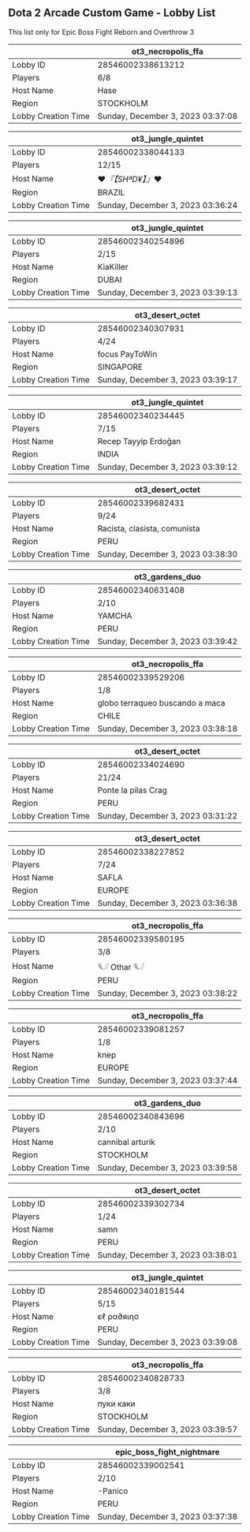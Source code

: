 ## Dota 2 Arcade Custom Game - Lobby List

This list only for Epic Boss Fight Reborn and Overthrow 3

|  | ot3_necropolis_ffa |
| ------ | ------ |
| Lobby ID | 28546002338613212 |
| Players | 6/8 |
| Host Name | Hase |
| Region | STOCKHOLM |
| Lobby Creation Time | Sunday, December 3, 2023 03:37:08 |


|  | ot3_jungle_quintet |
| ------ | ------ |
| Lobby ID | 28546002338044133 |
| Players | 12/15 |
| Host Name | ♥_『【SHªD¥】』_♥ |
| Region | BRAZIL |
| Lobby Creation Time | Sunday, December 3, 2023 03:36:24 |


|  | ot3_jungle_quintet |
| ------ | ------ |
| Lobby ID | 28546002340254896 |
| Players | 2/15 |
| Host Name | KiaKiller |
| Region | DUBAI |
| Lobby Creation Time | Sunday, December 3, 2023 03:39:13 |


|  | ot3_desert_octet |
| ------ | ------ |
| Lobby ID | 28546002340307931 |
| Players | 4/24 |
| Host Name | focus PayToWin |
| Region | SINGAPORE |
| Lobby Creation Time | Sunday, December 3, 2023 03:39:17 |


|  | ot3_jungle_quintet |
| ------ | ------ |
| Lobby ID | 28546002340234445 |
| Players | 7/15 |
| Host Name | Recep Tayyip Erdoğan |
| Region | INDIA |
| Lobby Creation Time | Sunday, December 3, 2023 03:39:12 |


|  | ot3_desert_octet |
| ------ | ------ |
| Lobby ID | 28546002339682431 |
| Players | 9/24 |
| Host Name | Racista, clasista, comunista |
| Region | PERU |
| Lobby Creation Time | Sunday, December 3, 2023 03:38:30 |


|  | ot3_gardens_duo |
| ------ | ------ |
| Lobby ID | 28546002340631408 |
| Players | 2/10 |
| Host Name | YAMCHA |
| Region | PERU |
| Lobby Creation Time | Sunday, December 3, 2023 03:39:42 |


|  | ot3_necropolis_ffa |
| ------ | ------ |
| Lobby ID | 28546002339529206 |
| Players | 1/8 |
| Host Name | globo terraqueo buscando a maca |
| Region | CHILE |
| Lobby Creation Time | Sunday, December 3, 2023 03:38:18 |


|  | ot3_desert_octet |
| ------ | ------ |
| Lobby ID | 28546002334024690 |
| Players | 21/24 |
| Host Name | Ponte la pilas Crag |
| Region | PERU |
| Lobby Creation Time | Sunday, December 3, 2023 03:31:22 |


|  | ot3_desert_octet |
| ------ | ------ |
| Lobby ID | 28546002338227852 |
| Players | 7/24 |
| Host Name | SAFLA |
| Region | EUROPE |
| Lobby Creation Time | Sunday, December 3, 2023 03:36:38 |


|  | ot3_necropolis_ffa |
| ------ | ------ |
| Lobby ID | 28546002339580195 |
| Players | 3/8 |
| Host Name | 𓆰𓆪 Othar 𓆰𓆪 |
| Region | PERU |
| Lobby Creation Time | Sunday, December 3, 2023 03:38:22 |


|  | ot3_necropolis_ffa |
| ------ | ------ |
| Lobby ID | 28546002339081257 |
| Players | 1/8 |
| Host Name | knep |
| Region | EUROPE |
| Lobby Creation Time | Sunday, December 3, 2023 03:37:44 |


|  | ot3_gardens_duo |
| ------ | ------ |
| Lobby ID | 28546002340843696 |
| Players | 2/10 |
| Host Name | cannibal arturik |
| Region | STOCKHOLM |
| Lobby Creation Time | Sunday, December 3, 2023 03:39:58 |


|  | ot3_desert_octet |
| ------ | ------ |
| Lobby ID | 28546002339302734 |
| Players | 1/24 |
| Host Name | samn |
| Region | PERU |
| Lobby Creation Time | Sunday, December 3, 2023 03:38:01 |


|  | ot3_jungle_quintet |
| ------ | ------ |
| Lobby ID | 28546002340181544 |
| Players | 5/15 |
| Host Name | єℓ ρα∂яιησ |
| Region | PERU |
| Lobby Creation Time | Sunday, December 3, 2023 03:39:08 |


|  | ot3_necropolis_ffa |
| ------ | ------ |
| Lobby ID | 28546002340828733 |
| Players | 3/8 |
| Host Name | пуки каки |
| Region | STOCKHOLM |
| Lobby Creation Time | Sunday, December 3, 2023 03:39:57 |


|  | epic_boss_fight_nightmare |
| ------ | ------ |
| Lobby ID | 28546002339002541 |
| Players | 2/10 |
| Host Name | -Panico |
| Region | PERU |
| Lobby Creation Time | Sunday, December 3, 2023 03:37:38 |



